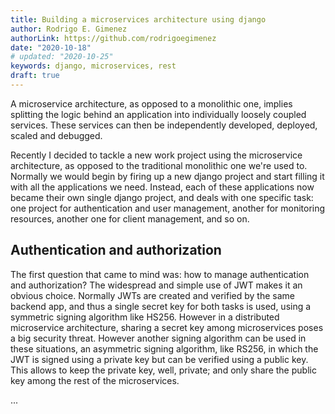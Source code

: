 ```yaml
---
title: Building a microservices architecture using django
author: Rodrigo E. Gimenez
authorLink: https://github.com/rodrigoegimenez
date: "2020-10-18"
# updated: "2020-10-25"
keywords: django, microservices, rest
draft: true
---
```


A microservice architecture, as opposed to a monolithic one, implies splitting the logic behind an application 
into individually loosely coupled services. These services can then be independently developed, deployed, scaled and debugged.

Recently I decided to tackle a new work project using the microservice architecture, as opposed to the traditional monolithic one we're used to. Normally we would begin by firing up a new django project and start filling it with all the applications we need. Instead, each of these applications now became their own single django project, and deals with one specific task: one project for authentication and user management, another  for monitoring resources, another one for client management, and so on.

## Authentication and authorization

The first question that came to mind was: how to manage authentication and authorization? The widespread and simple use of JWT makes it an obvious choice. Normally JWTs are created and verified by the same backend app, and thus a single secret key for both tasks is used, using a symmetric signing algorithm like HS256. However in a distributed microservice architecture, sharing a secret key among microservices poses a big security threat. However another signing algorithm can be used in these situations, an asymmetric signing algorithm, like RS256, in which the JWT is signed using a private key but can be verified using a public key. This allows to keep the private key, well, private; and only share the public key among the rest of the microservices.

...